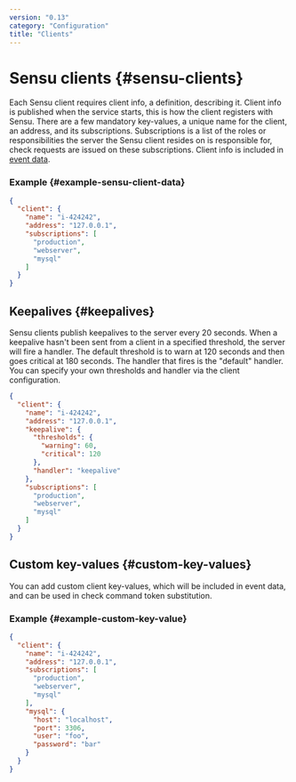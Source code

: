 ```yaml
---
version: "0.13"
category: "Configuration"
title: "Clients"
---
```


# Sensu clients {#sensu-clients}

Each Sensu client requires client info, a definition, describing it.
Client info is published when the service starts, this is how the client
registers with Sensu. There are a few mandatory key-values, a unique
name for the client, an address, and its subscriptions. Subscriptions is
a list of the roles or responsibilities the server the Sensu client
resides on is responsible for, check requests are issued on these
subscriptions. Client info is included in [event data](events).

### Example {#example-sensu-client-data}

~~~ json
{
  "client": {
    "name": "i-424242",
    "address": "127.0.0.1",
    "subscriptions": [
      "production",
      "webserver",
      "mysql"
    ]
  }
}
~~~

## Keepalives {#keepalives}

Sensu clients publish keepalives to the server every 20 seconds.  When a keepalive hasn't been sent from a client in a specified threshold, the server will fire a handler.  The default threshold is to warn at 120 seconds and then goes critical at 180 seconds.  The handler that fires is the "default" handler.  You can specify your own thresholds and handler via the client configuration.


~~~ json
{
  "client": {
    "name": "i-424242",
    "address": "127.0.0.1",
    "keepalive": {
      "thresholds": {
        "warning": 60,
        "critical": 120
      },
      "handler": "keepalive"
    },
    "subscriptions": [
      "production",
      "webserver",
      "mysql"
    ]
  }
}
~~~

## Custom key-values {#custom-key-values}

You can add custom client key-values, which will be included in event data, and can be used in check command token substitution.

### Example {#example-custom-key-value}

~~~ json
{
  "client": {
    "name": "i-424242",
    "address": "127.0.0.1",
    "subscriptions": [
      "production",
      "webserver",
      "mysql"
    ],
    "mysql": {
      "host": "localhost",
      "port": 3306,
      "user": "foo",
      "password": "bar"
    }
  }
}
~~~
